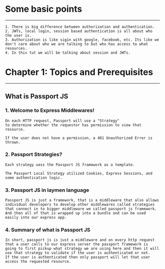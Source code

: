 # Some basic points
---
    1. There is big difference between authorization and authentication.
    2. JWTs, local login, session based authentication is all about who the user is.
    3. Authorization is like sigin with google, facebook, etc. Its like we don't care about who we are talking to but who has access to what resources.
    4. In this tut we will be talking about session and JWTs.



# Chapter 1: Topics and Prerequisites
---
## What is Passport JS
### 1. Welcome to Express Middlewares!

    On each HTTP request, Passport will use a "Strategy" 
    to determine whether the requestor has permission to view that resource.

    If the user does not have a permission, a 401 Unauthorized Error is thrown.

### 2. Passport Strategies?

    Each strategy uess the Passport JS framework as a template.

    The Passport Local Strategy utilized Cookies, Express Sessions, and some authentication logic.
### 3. Passport JS in laymen language 

    Passport JS is just a framework, that is a middleware that also allows individual developers to develop other middlewares called strategies that connect in to bigger middleware we called passport js framework. And then all of that is wrapped up into a bundle and can be used easily into our express app.

### 4. Summary of what is Passport JS

    In short, passport js is just a middleware and on every http request that a user calls to our express server the passport framework is going to first pickup what strategy we are using here and then it will use that strategy to validate if the user is authenticated or not.
    If the user is authenticated then only passport will let that user access the requested resource.